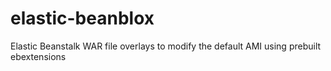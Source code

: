 elastic-beanblox
================

Elastic Beanstalk WAR file overlays to modify the default AMI using prebuilt ebextensions
